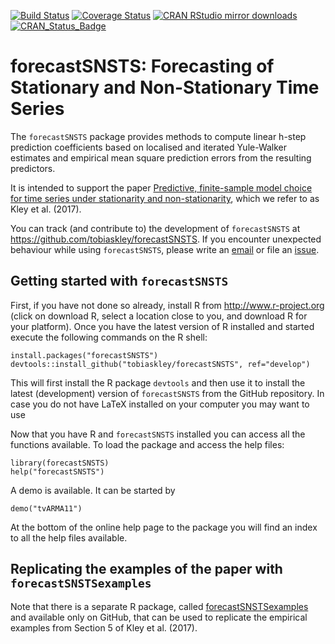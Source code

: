 [![Build Status](https://travis-ci.org/tobiaskley/forecastSNSTS.svg?branch=develop)](https://travis-ci.org/tobiaskley/forecastSNSTS)
[![Coverage Status](https://img.shields.io/codecov/c/github/tobiaskley/forecastSNSTS/develop.svg)](https://codecov.io/github/tobiaskley/forecastSNSTS?branch=develop)
[![CRAN RStudio mirror downloads](http://cranlogs.r-pkg.org/badges/forecastSNSTS)](http://cran.r-project.org/web/packages/forecastSNSTS/index.html)
[![CRAN_Status_Badge](http://www.r-pkg.org/badges/version/forecastSNSTS)](http://cran.r-project.org/package=forecastSNSTS)


forecastSNSTS: Forecasting of Stationary and Non-Stationary Time Series
=======================================================================

The `forecastSNSTS` package provides methods to compute linear h-step prediction coefficients based on localised and iterated Yule-Walker estimates and empirical mean square prediction errors from the resulting predictors.

It is intended to support the paper
[Predictive, finite-sample model choice for time series under stationarity and non-stationarity](http://personal.lse.ac.uk/kley/forecastSNSTS.pdf), which we refer to as Kley et al. (2017).

You can track (and contribute to) the development of `forecastSNSTS` at https://github.com/tobiaskley/forecastSNSTS. If you encounter unexpected behaviour while using `forecastSNSTS`, please write an [email](mailto:t.kley@lse.ac.ul) or file an [issue](http://github.com/tobiaskley/forecastSNSTS/issues).

## Getting started with ``forecastSNSTS``

First, if you have not done so already, install R from http://www.r-project.org (click on download R, select a location close to you, and download R for your platform). Once you have the latest version of R installed and started execute the following commands on the R shell:

 ```
 install.packages("forecastSNSTS")
 devtools::install_github("tobiaskley/forecastSNSTS", ref="develop")
 ```

This will first install the R package ``devtools`` and then use it to install the latest (development) version of ``forecastSNSTS`` from the GitHub repository. In case you do not have LaTeX installed on your computer you may want to use

Now that you have R and ``forecastSNSTS`` installed you can access all the functions available. To load the package and access the help files:

```
library(forecastSNSTS)
help("forecastSNSTS")
```

A demo is available. It can be started by

```
demo("tvARMA11")
```

At the bottom of the online help page to the package you will find an index to all the help files available.

## Replicating the examples of the paper with ``forecastSNSTSexamples``

Note that there is a separate R package, called [forecastSNSTSexamples](http://github.com/tobiaskley/forecastSNSTSexamples) and available only on GitHub, that can be used to replicate the empirical examples from Section 5 of Kley et al. (2017). 
